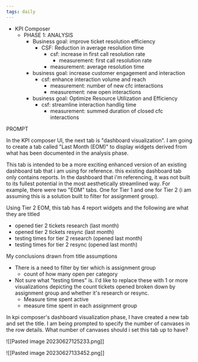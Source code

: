 ```yaml
---
tags: daily
---
```

- KPI Composer 
	- PHASE 1: ANALYSIS
		- Business goal: improve ticket resolution efficiency
			- CSF: Reduction in average resolution time
				- csf: increase in first call resolution rate
					- measurement: first call resolution rate
				- measurement: average resolution time
		- business goal: increase customer engagement and interaction
			- csf: enhance interaction volume and reach
				- measurement: number of new cfc interactions
				- measurement: new open interactions
		- business goal: Optimize Resource Utilization and Efficiency
			- csf: streamline interaction handlig time
				- measurement: summed duration of closed cfc interactions

PROMPT

In the KPI composer UI, the next tab is "dashboard visualization". I am going to create a tab called "Last Month (EOM)" to display widgets derived from what has been documented in the analysis phase.  

This tab is intended to be a more exciting enhanced version of an existing dashboard tab that i am using for reference. this existing dashboard tab only contains reports. In the dashboard that i'm referencing, it was not built to its fullest potential in the most aesthetically streamlined way. For example, there were two "EOM" tabs. One for Tier 1 and one for Tier 2 (i am assuming this is a solution built to filter for assignment group). 

Using Tier 2 EOM, this tab has 4 report widgets and the following are what they are titled
- opened tier 2 tickets research (last month)
- opened tier 2 tickets resync (last month)
- testing times for tier 2 research (opened last month)
- testing times for tier 2 resync (opened last month)

My conclusions drawn from title assumptions
- There is a need to filter by tier which is assignment group
	- count of how many open per category
- Not sure what "testing times" is. I'd like to replace these with 1 or more visualizations depicting the count tickets opened broken down by assignment group and whether it's research or resync. 
	- Measure time spent active 
	- measure time spent in each assignment group 

In kpi composer's dashboard visualization phase, I have created a new tab and set the title. I am being prompted to specify the number of canvases in the row details. What number of canvases should i set this tab up to have?

![[Pasted image 20230627125233.png]]

![[Pasted image 20230627133452.png]]
